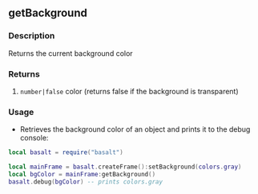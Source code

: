 ## getBackground

### Description

Returns the current background color

### Returns

1. `number|false` color (returns false if the background is transparent)

### Usage

* Retrieves the background color of an object and prints it to the debug console:

```lua
local basalt = require("basalt")

local mainFrame = basalt.createFrame():setBackground(colors.gray)
local bgColor = mainFrame:getBackground()
basalt.debug(bgColor) -- prints colors.gray
```
